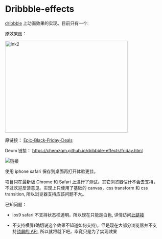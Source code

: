 # Dribbble-effects

[dribbble](https://dribbble.com/) 上动画效果的实现。目前只有一个:


原效果图：

<img width="400px" height="300px" src="https://d13yacurqjgara.cloudfront.net/users/107759/screenshots/2372734/ink2.gif" alt="Ink2">

原链接： [Epic-Black-Friday-Deals](https://dribbble.com/shots/2372734-Epic-Black-Friday-Deals)

Deom 链接： https://chemzqm.github.io/dribbble-effects/friday.html

![链接](https://cloud.githubusercontent.com/assets/251450/11446265/4a7bb3fe-956f-11e5-8de5-918b6bca4628.png)

使用 iphone safari 保存到桌面再打开体验更佳。

项目只在最新版 Chrome 和 Safari 上进行了测试，其它浏览器估计不会去支持，不过欢迎反馈意见。实现上只使用了基础的 canvas，css transform 和 css transition, 所以浏览器支持应该问题不大。

已知问题：

* ios9 safari 不支持状态栏透明，所以现在只能是白色, 详情访问[此链接](https://forums.developer.apple.com/thread/9819)

* 不支持横屏(确切说这个效果不知道如何支持)，但是现在大部分浏览器并不支持[锁屏的 API](https://developer.mozilla.org/en-US/docs/Web/API/Screen/lockOrientation), 所以就将就下吧，毕竟只是为了实现效果
